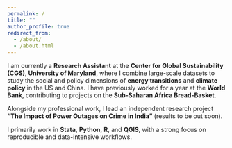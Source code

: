 ```yaml
---
permalink: /
title: ""
author_profile: true
redirect_from: 
  - /about/
  - /about.html
---
```


I am currently a **Research Assistant** at the **Center for Global Sustainability (CGS), University of Maryland**, where I combine large-scale datasets to study the social and policy dimensions of **energy transitions** and **climate policy** in the US and China. I have previously worked for a year at the **World Bank**, contributing to projects on the **Sub-Saharan Africa Bread-Basket**. 

Alongside my professional work, I lead an independent research project **“The Impact of Power Outages on Crime in India”** (results to be out soon).

I primarily work in **Stata**, **Python**, **R**, and **QGIS**, with a strong focus on reproducible and data-intensive workflows.
 

